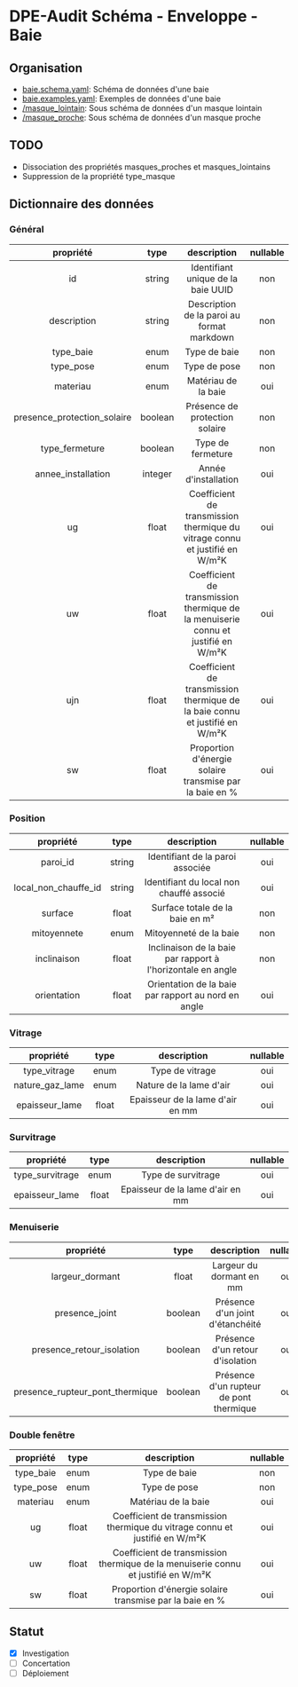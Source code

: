 # DPE-Audit Schéma - Enveloppe - Baie

## Organisation

- [baie.schema.yaml](./baie.schema.yaml): Schéma de données d'une baie
- [baie.examples.yaml](./baie.examples.yaml): Exemples de données d'une baie
- [/masque_lointain](./masque_lointain/README.md): Sous schéma de données d'un masque lointain
- [/masque_proche](./masque_proche/README.md): Sous schéma de données d'un masque proche

## TODO

- Dissociation des propriétés masques_proches et masques_lointains
- Suppression de la propriété type_masque

## Dictionnaire des données

### Général

|          propriété          |  type   |                                    description                                    | nullable |
| :-------------------------: | :-----: | :-------------------------------------------------------------------------------: | :------: |
|             id              | string  |                        Identifiant unique de la baie UUID                         |   non    |
|         description         | string  |                    Description de la paroi au format markdown                     |   non    |
|          type_baie          |  enum   |                                   Type de baie                                    |   non    |
|          type_pose          |  enum   |                                   Type de pose                                    |   non    |
|          materiau           |  enum   |                                Matériau de la baie                                |   oui    |
| presence_protection_solaire | boolean |                          Présence de protection solaire                           |   non    |
|       type_fermeture        | boolean |                                 Type de fermeture                                 |   non    |
|     annee_installation      | integer |                               Année d'installation                                |   oui    |
|             ug              |  float  |    Coefficient de transmission thermique du vitrage connu et justifié en W/m²K    |   oui    |
|             uw              |  float  | Coefficient de transmission thermique de la menuiserie connu et justifié en W/m²K |   oui    |
|             ujn             |  float  |    Coefficient de transmission thermique de la baie connu et justifié en W/m²K    |   oui    |
|             sw              |  float  |              Proportion d'énergie solaire transmise par la baie en %              |   oui    |

### Position

|      propriété       |  type  |                         description                         | nullable |
| :------------------: | :----: | :---------------------------------------------------------: | :------: |
|       paroi_id       | string |              Identifiant de la paroi associée               |   oui    |
| local_non_chauffe_id | string |          Identifiant du local non chauffé associé           |   oui    |
|       surface        | float  |               Surface totale de la baie en m²               |   non    |
|     mitoyennete      |  enum  |                   Mitoyenneté de la baie                    |   non    |
|     inclinaison      | float  | Inclinaison de la baie par rapport à l'horizontale en angle |   non    |
|     orientation      | float  |     Orientation de la baie par rapport au nord en angle     |   oui    |

### Vitrage

|    propriété    | type  |           description            | nullable |
| :-------------: | :---: | :------------------------------: | :------: |
|  type_vitrage   | enum  |         Type de vitrage          |   oui    |
| nature_gaz_lame | enum  |     Nature de la lame d'air      |   oui    |
| epaisseur_lame  | float | Epaisseur de la lame d'air en mm |   oui    |

### Survitrage

|    propriété    | type  |           description            | nullable |
| :-------------: | :---: | :------------------------------: | :------: |
| type_survitrage | enum  |        Type de survitrage        |   oui    |
| epaisseur_lame  | float | Epaisseur de la lame d'air en mm |   oui    |

### Menuiserie

|            propriété            |  type   |               description               | nullable |
| :-----------------------------: | :-----: | :-------------------------------------: | :------: |
|         largeur_dormant         |  float  |        Largeur du dormant en mm         |   oui    |
|         presence_joint          | boolean |    Présence d'un joint d'étanchéité     |   oui    |
|    presence_retour_isolation    | boolean |    Présence d'un retour d'isolation     |   oui    |
| presence_rupteur_pont_thermique | boolean | Présence d'un rupteur de pont thermique |   oui    |

### Double fenêtre

| propriété | type  |                                    description                                    | nullable |
| :-------: | :---: | :-------------------------------------------------------------------------------: | :------: |
| type_baie | enum  |                                   Type de baie                                    |   non    |
| type_pose | enum  |                                   Type de pose                                    |   non    |
| materiau  | enum  |                                Matériau de la baie                                |   oui    |
|    ug     | float |    Coefficient de transmission thermique du vitrage connu et justifié en W/m²K    |   oui    |
|    uw     | float | Coefficient de transmission thermique de la menuiserie connu et justifié en W/m²K |   oui    |
|    sw     | float |              Proportion d'énergie solaire transmise par la baie en %              |   oui    |

## Statut

- [x] Investigation
- [ ] Concertation
- [ ] Déploiement
